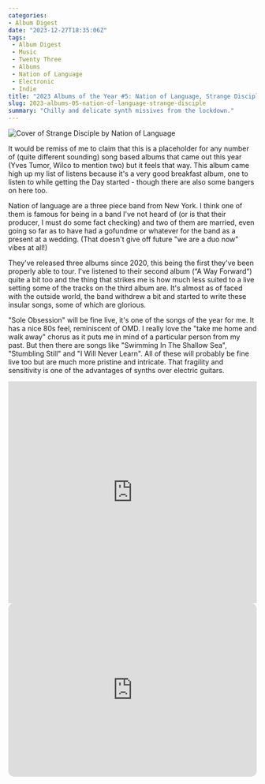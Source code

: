 ```yaml
---
categories:
- Album Digest
date: "2023-12-27T18:35:06Z"
tags: 
 - Album Digest
 - Music
 - Twenty Three
 - Albums
 - Nation of Language
 - Electronic
 - Indie
title: "2023 Albums of the Year #5: Nation of Language, Strange Disciple"
slug: 2023-albums-05-nation-of-language-strange-disciple
summary: "Chilly and delicate synth missives from the lockdown."
---
```


![Cover of Strange Disciple by Nation of Language](/assets/images/albums-2023/nation-of-language-strange-disciple.jpeg)

It would be remiss of me to claim that this is a placeholder for any number of (quite different sounding) song based albums that came out this year (Yves Tumor, Wilco to mention two) but it feels that way. This album came high up my list of listens because it's a very good breakfast album, one to listen to while getting the Day started - though there are also some bangers on here too. 

Nation of language are a three piece band from New York. I think one of them is famous for being in a band I've not heard of (or is that their producer, I must do some fact checking) and two of them are married, even going so far as to have had a gofundme or whatever for the band as a present at a wedding. (That doesn't give off future "we are a duo now" vibes at all!)

They've released three albums since 2020, this being the first they've been properly able to tour. I've listened to their second album (“A Way Forward“) quite a bit too and the thing that strikes me is how much less suited to a live setting some of the tracks on the third album are. It's almost as of faced with the outside world, the band withdrew a bit and started to write these insular songs, some of which are glorious. 

"Sole Obsession" will be fine live, it's one of the songs of the year for me. It has a nice 80s feel, reminiscent of OMD. I really love the "take me home and walk away" chorus as it puts me in mind of a particular person from my past. But then there are songs like "Swimming In The Shallow Sea", "Stumbling Still" and "I Will Never Learn". All of these will probably be fine live too but are much more pristine and intricate. That fragility and sensitivity is one of the advantages of synths over electric guitars. 

<iframe allow="autoplay *; encrypted-media *;" frameborder="0" height="450" style="width:100%;max-width:660px;overflow:hidden;background:transparent;" sandbox="allow-forms allow-popups allow-same-origin allow-scripts allow-storage-access-by-user-activation allow-top-navigation-by-user-activation" src="https://embed.music.apple.com/gb/album/strange-disciple/1680897071"></iframe>

<iframe style="border-radius:12px" src="https://open.spotify.com/embed/album/1VDxaxECCJJh4of5htFnmK?utm_source=generator" width="100%" height="352" frameBorder="0" allowfullscreen="" allow="autoplay; clipboard-write; encrypted-media; fullscreen; picture-in-picture" loading="lazy"></iframe>